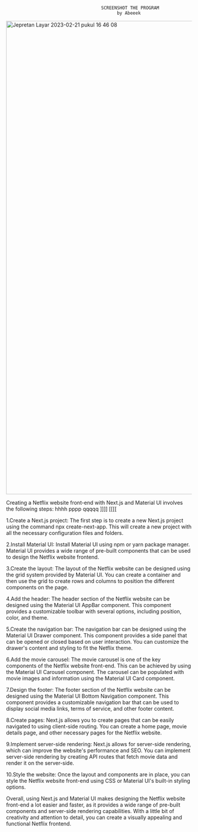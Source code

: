                                         SCREENSHOT THE PROGRAM
                                              by Abeeek
                                            
<img width="1280" alt="Jepretan Layar 2023-02-21 pukul 16 46 08" src="https://user-images.githubusercontent.com/91450054/220314856-a9f7c351-5e66-4187-9732-f8a2c4044d70.png">

Creating a Netflix website front-end with Next.js and Material UI involves the following steps:
hhhh
pppp
qqqqq
]]]]
[[[[

1.Create a Next.js project: The first step is to create a new Next.js project using the command npx create-next-app. This will create a new project with all the necessary configuration files and folders.

2.Install Material UI: Install Material UI using npm or yarn package manager. Material UI provides a wide range of pre-built components that can be used to design the Netflix website frontend.

3.Create the layout: The layout of the Netflix website can be designed using the grid system provided by Material UI. You can create a container and then use the grid to create rows and columns to position the different components on the page.

4.Add the header: The header section of the Netflix website can be designed using the Material UI AppBar component. This component provides a customizable toolbar with several options, including position, color, and theme.

5.Create the navigation bar: The navigation bar can be designed using the Material UI Drawer component. This component provides a side panel that can be opened or closed based on user interaction. You can customize the drawer's content and styling to fit the Netflix theme.

6.Add the movie carousel: The movie carousel is one of the key components of the Netflix website front-end. This can be achieved by using the Material UI Carousel component. The carousel can be populated with movie images and information using the Material UI Card component.

7.Design the footer: The footer section of the Netflix website can be designed using the Material UI Bottom Navigation component. This component provides a customizable navigation bar that can be used to display social media links, terms of service, and other footer content.

8.Create pages: Next.js allows you to create pages that can be easily navigated to using client-side routing. You can create a home page, movie details page, and other necessary pages for the Netflix website.

9.Implement server-side rendering: Next.js allows for server-side rendering, which can improve the website's performance and SEO. You can implement server-side rendering by creating API routes that fetch movie data and render it on the server-side.

10.Style the website: Once the layout and components are in place, you can style the Netflix website front-end using CSS or Material UI's built-in styling options.

Overall, using Next.js and Material UI makes designing the Netflix website front-end a lot easier and faster, as it provides a wide range of pre-built components and server-side rendering capabilities. With a little bit of creativity and attention to detail, you can create a visually appealing and functional Netflix frontend.
